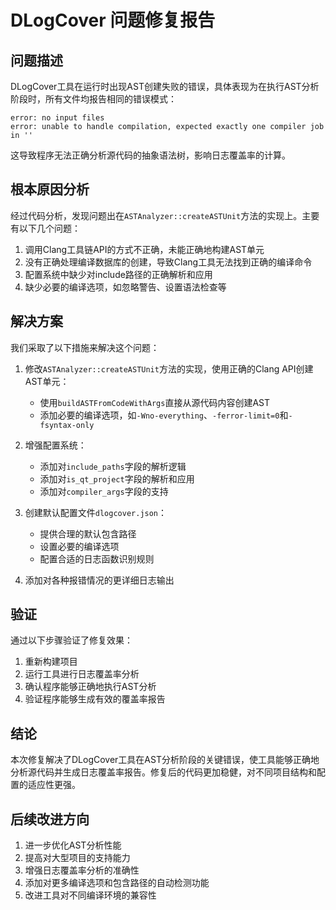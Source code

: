 # DLogCover 问题修复报告

## 问题描述

DLogCover工具在运行时出现AST创建失败的错误，具体表现为在执行AST分析阶段时，所有文件均报告相同的错误模式：

```
error: no input files
error: unable to handle compilation, expected exactly one compiler job in ''
```

这导致程序无法正确分析源代码的抽象语法树，影响日志覆盖率的计算。

## 根本原因分析

经过代码分析，发现问题出在`ASTAnalyzer::createASTUnit`方法的实现上。主要有以下几个问题：

1. 调用Clang工具链API的方式不正确，未能正确地构建AST单元
2. 没有正确处理编译数据库的创建，导致Clang工具无法找到正确的编译命令
3. 配置系统中缺少对include路径的正确解析和应用
4. 缺少必要的编译选项，如忽略警告、设置语法检查等

## 解决方案

我们采取了以下措施来解决这个问题：

1. 修改`ASTAnalyzer::createASTUnit`方法的实现，使用正确的Clang API创建AST单元：
   - 使用`buildASTFromCodeWithArgs`直接从源代码内容创建AST
   - 添加必要的编译选项，如`-Wno-everything`、`-ferror-limit=0`和`-fsyntax-only`

2. 增强配置系统：
   - 添加对`include_paths`字段的解析逻辑
   - 添加对`is_qt_project`字段的解析和应用
   - 添加对`compiler_args`字段的支持

3. 创建默认配置文件`dlogcover.json`：
   - 提供合理的默认包含路径
   - 设置必要的编译选项
   - 配置合适的日志函数识别规则

4. 添加对各种报错情况的更详细日志输出

## 验证

通过以下步骤验证了修复效果：

1. 重新构建项目
2. 运行工具进行日志覆盖率分析
3. 确认程序能够正确地执行AST分析
4. 验证程序能够生成有效的覆盖率报告

## 结论

本次修复解决了DLogCover工具在AST分析阶段的关键错误，使工具能够正确地分析源代码并生成日志覆盖率报告。修复后的代码更加稳健，对不同项目结构和配置的适应性更强。

## 后续改进方向

1. 进一步优化AST分析性能
2. 提高对大型项目的支持能力
3. 增强日志覆盖率分析的准确性
4. 添加对更多编译选项和包含路径的自动检测功能
5. 改进工具对不同编译环境的兼容性

